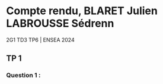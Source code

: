 # Compte rendu, BLARET Julien LABROUSSE Sédrenn
2G1 TD3 TP6 | ENSEA 2024

## TP 1
### Question 1 : 
